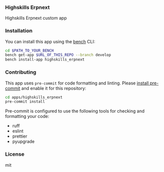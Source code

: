 ### Highskills Erpnext

Highskills Erpnext custom app

### Installation

You can install this app using the [bench](https://github.com/frappe/bench) CLI:

```bash
cd $PATH_TO_YOUR_BENCH
bench get-app $URL_OF_THIS_REPO --branch develop
bench install-app highskills_erpnext
```

### Contributing

This app uses `pre-commit` for code formatting and linting. Please [install pre-commit](https://pre-commit.com/#installation) and enable it for this repository:

```bash
cd apps/highskills_erpnext
pre-commit install
```

Pre-commit is configured to use the following tools for checking and formatting your code:

- ruff
- eslint
- prettier
- pyupgrade

### License

mit
